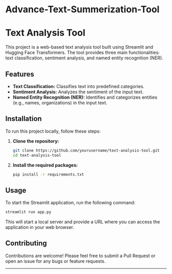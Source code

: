 # Advance-Text-Summerization-Tool

# Text Analysis Tool

This project is a web-based text analysis tool built using Streamlit and Hugging Face Transformers. The tool provides three main functionalities: text classification, sentiment analysis, and named entity recognition (NER).

## Features

- **Text Classification:** Classifies text into predefined categories.
- **Sentiment Analysis:** Analyzes the sentiment of the input text.
- **Named Entity Recognition (NER):** Identifies and categorizes entities (e.g., names, organizations) in the input text.

## Installation

To run this project locally, follow these steps:

1. **Clone the repository:**
   ```bash
   git clone https://github.com/yourusername/text-analysis-tool.git
   cd text-analysis-tool
   ```

2. **Install the required packages:**
   ```bash
   pip install -r requirements.txt
   ```

## Usage

To start the Streamlit application, run the following command:

```bash
streamlit run app.py
```

This will start a local server and provide a URL where you can access the application in your web browser.

## Contributing

Contributions are welcome! Please feel free to submit a Pull Request or open an issue for any bugs or feature requests.


---


